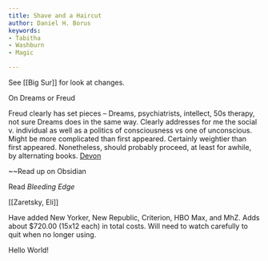 ```yaml
---
title: Shave and a Haircut
author: Daniel H. Borus
keywords:
- Tabitha
- Washburn
- Magic

---
```


See [[Big Sur]] for look at changes.

On Dreams or Freud

Freud clearly has set pieces – Dreams, psychiatrists, intellect, 50s therapy, not sure Dreams does in the same way. Clearly addresses for me the social v. individual as well as a politics of consciousness vs one of unconscious. Might be more complicated than first appeared. Certainly weightier than first appeared. Nonetheless, should probably proceed, at least for awhile, by alternating books. [Devon](x-devonthink-item://ACDE5EDE-9FB3-46D1-88B0-280A7EF0E399)

~~Read up on Obsidian

Read *Bleeding Edge*

[[Zaretsky, Eli]]

Have added New Yorker, New Republic, Criterion, HBO Max, and MhZ. Adds about $720.00 (15x12 each) in total costs. Will need to watch carefully to quit when no longer using.

 
Hello World!
